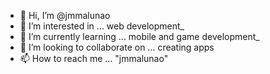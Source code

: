 - 👋 Hi, I’m @jmmalunao
- 👀 I’m interested in ... web development_
- 🌱 I’m currently learning ... mobile and game development_
- 💞️ I’m looking to collaborate on ... creating apps
- 📫 How to reach me ... "jmmalunao"

<!---
jmmalunao/jmmalunao is a ✨ special ✨ repository because its `README.md` (this file) appears on your GitHub profile.
You can click the Preview link to take a look at your changes.
--->
